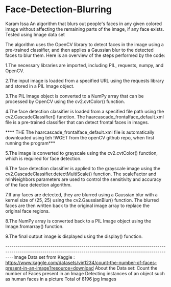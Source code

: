 # Face-Detection-Blurring
Karam Issa  An algorithm that blurs out people's faces in any given colored image without affecting the remaining parts of the image, if any face exists. Tested using Image data set 

The algorithm uses the OpenCV library to detect faces in the image using a pre-trained classifier, and then applies a Gaussian blur to the detected faces to blur them. Here is an overview of the steps performed by the code:


1.The necessary libraries are imported, including PIL, requests, numpy, and OpenCV.

2.The input image is loaded from a specified URL using the requests library and stored in a PIL Image object.

3.The PIL Image object is converted to a NumPy array that can be processed by OpenCV using the cv2.cvtColor() function.

4.The face detection classifier is loaded from a specified file path using the cv2.CascadeClassifier() function. The haarcascade_frontalface_default.xml file is a pre-trained classifier that can detect frontal faces in images.

 **** THE  The haarcascade_frontalface_default.xml file is automatically downloaded using teh !WGET from the openCV github repo, when first running the program***
 
5.The image is converted to grayscale using the cv2.cvtColor() function, which is required for face detection.

6.The face detection classifier is applied to the grayscale image using the cv2.CascadeClassifier.detectMultiScale() function. The scaleFactor and minNeighbors parameters are used to control the sensitivity and accuracy of the face detection algorithm.

7.If any faces are detected, they are blurred using a Gaussian blur with a kernel size of (25, 25) using the cv2.GaussianBlur() function. The blurred faces are then written back to the original image array to replace the original face regions.

8.The NumPy array is converted back to a PIL Image object using the Image.fromarray() function.

9.The final output image is displayed using the display() function.


----------------------------------------------------------------------------------------------------------------------------------------------------------------Image Data set from Kaggle : https://www.kaggle.com/datasets/vin1234/count-the-number-of-faces-present-in-an-image?resource=download
About the Data set: Count the number of Faces present in an Image
Detecting instances of an object such as human faces in a picture
Total of 8196 jpg Images 
